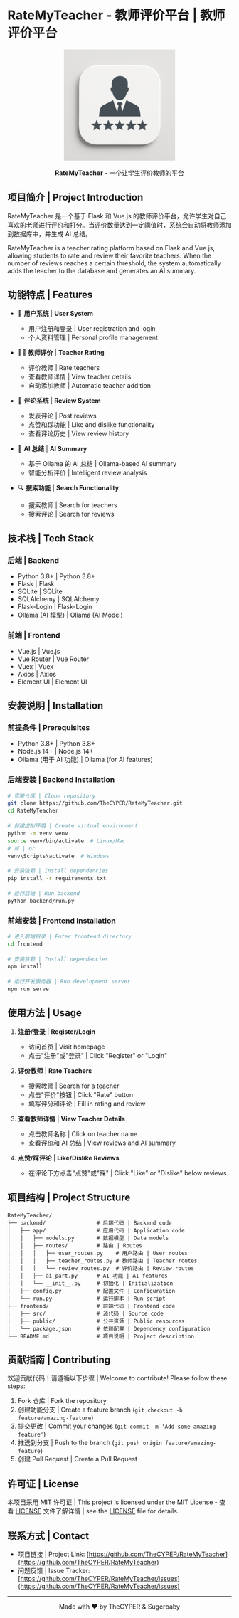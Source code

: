 # RateMyTeacher - 教师评价平台 | 教师评价平台

   <div align="center">
     <img src="./logo.png" alt="RateMyTeacher Logo" width="250"/>
    <br>
     <p>
       <b>RateMyTeacher</b> - 一个让学生评价教师的平台
     </p>
   </div>

## 项目简介 | Project Introduction

RateMyTeacher 是一个基于 Flask 和 Vue.js 的教师评价平台，允许学生对自己喜欢的老师进行评价和打分。当评价数量达到一定阈值时，系统会自动将教师添加到数据库中，并生成 AI 总结。

RateMyTeacher is a teacher rating platform based on Flask and Vue.js, allowing students to rate and review their favorite teachers. When the number of reviews reaches a certain threshold, the system automatically adds the teacher to the database and generates an AI summary.

## 功能特点 | Features

- 👤 **用户系统** | **User System**
  - 用户注册和登录 | User registration and login
  - 个人资料管理 | Personal profile management

- 👨‍🏫 **教师评价** | **Teacher Rating**
  - 评价教师 | Rate teachers
  - 查看教师详情 | View teacher details
  - 自动添加教师 | Automatic teacher addition

- 💬 **评论系统** | **Review System**
  - 发表评论 | Post reviews
  - 点赞和踩功能 | Like and dislike functionality
  - 查看评论历史 | View review history

- 🤖 **AI 总结** | **AI Summary**
  - 基于 Ollama 的 AI 总结 | Ollama-based AI summary
  - 智能分析评价 | Intelligent review analysis

- 🔍 **搜索功能** | **Search Functionality**
  - 搜索教师 | Search for teachers
  - 搜索评论 | Search for reviews

## 技术栈 | Tech Stack

### 后端 | Backend
- Python 3.8+ | Python 3.8+
- Flask | Flask
- SQLite | SQLite
- SQLAlchemy | SQLAlchemy
- Flask-Login | Flask-Login
- Ollama (AI 模型) | Ollama (AI Model)

### 前端 | Frontend
- Vue.js | Vue.js
- Vue Router | Vue Router
- Vuex | Vuex
- Axios | Axios
- Element UI | Element UI

## 安装说明 | Installation

### 前提条件 | Prerequisites
- Python 3.8+ | Python 3.8+
- Node.js 14+ | Node.js 14+
- Ollama (用于 AI 功能) | Ollama (for AI features)

### 后端安装 | Backend Installation

```bash
# 克隆仓库 | Clone repository
git clone https://github.com/TheCYPER/RateMyTeacher.git
cd RateMyTeacher

# 创建虚拟环境 | Create virtual environment
python -m venv venv
source venv/bin/activate  # Linux/Mac
# 或 | or
venv\Scripts\activate  # Windows

# 安装依赖 | Install dependencies
pip install -r requirements.txt

# 运行后端 | Run backend
python backend/run.py
```

### 前端安装 | Frontend Installation

```bash
# 进入前端目录 | Enter frontend directory
cd frontend

# 安装依赖 | Install dependencies
npm install

# 运行开发服务器 | Run development server
npm run serve
```

## 使用方法 | Usage

1. **注册/登录** | **Register/Login**
   - 访问首页 | Visit homepage
   - 点击"注册"或"登录" | Click "Register" or "Login"

2. **评价教师** | **Rate Teachers**
   - 搜索教师 | Search for a teacher
   - 点击"评价"按钮 | Click "Rate" button
   - 填写评分和评论 | Fill in rating and review

3. **查看教师详情** | **View Teacher Details**
   - 点击教师名称 | Click on teacher name
   - 查看评价和 AI 总结 | View reviews and AI summary

4. **点赞/踩评论** | **Like/Dislike Reviews**
   - 在评论下方点击"点赞"或"踩" | Click "Like" or "Dislike" below reviews

## 项目结构 | Project Structure

```
RateMyTeacher/
├── backend/                # 后端代码 | Backend code
│   ├── app/                # 应用代码 | Application code
│   │   ├── models.py       # 数据模型 | Data models
│   │   ├── routes/         # 路由 | Routes
│   │   │   ├── user_routes.py    # 用户路由 | User routes
│   │   │   ├── teacher_routes.py # 教师路由 | Teacher routes
│   │   │   └── review_routes.py  # 评价路由 | Review routes
│   │   ├── ai_part.py      # AI 功能 | AI features
│   │   └── __init__.py     # 初始化 | Initialization
│   ├── config.py           # 配置文件 | Configuration
│   └── run.py              # 运行脚本 | Run script
├── frontend/               # 前端代码 | Frontend code
│   ├── src/                # 源代码 | Source code
│   ├── public/             # 公共资源 | Public resources
│   └── package.json        # 依赖配置 | Dependency configuration
└── README.md               # 项目说明 | Project description
```

## 贡献指南 | Contributing

欢迎贡献代码！请遵循以下步骤 | Welcome to contribute! Please follow these steps:

1. Fork 仓库 | Fork the repository
2. 创建功能分支 | Create a feature branch (`git checkout -b feature/amazing-feature`)
3. 提交更改 | Commit your changes (`git commit -m 'Add some amazing feature'`)
4. 推送到分支 | Push to the branch (`git push origin feature/amazing-feature`)
5. 创建 Pull Request | Create a Pull Request

## 许可证 | License

本项目采用 MIT 许可证 | This project is licensed under the MIT License - 查看 [LICENSE](LICENSE) 文件了解详情 | see the [LICENSE](LICENSE) file for details.

## 联系方式 | Contact

- 项目链接 | Project Link: [https://github.com/TheCYPER/RateMyTeacher](https://github.com/TheCYPER/RateMyTeacher)
- 问题反馈 | Issue Tracker: [https://github.com/TheCYPER/RateMyTeacher/issues](https://github.com/TheCYPER/RateMyTeacher/issues)

---

<div align="center">
  <p>Made with ❤️ by TheCYPER & Sugerbaby</p>
</div>
